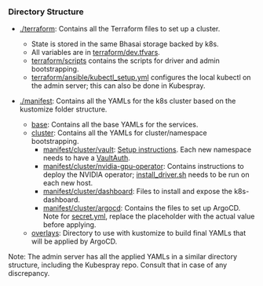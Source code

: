 ### Directory Structure

- [./terraform](./terraform): Contains all the Terraform files to set up a cluster.
  - State is stored in the same Bhasai storage backed by k8s.
  - All variables are in [terraform/dev.tfvars](./terraform/dev.tfvars).
  - [terraform/scripts](./terraform/scripts) contains the scripts for driver and admin bootstrapping.
  - [terraform/ansible/kubectl_setup.yml](./terraform/ansible/kubectl_setup.yml) configures the local kubectl on the admin server; this can also be done in Kubespray.
  
- [./manifest](./manifest): Contains all the YAMLs for the k8s cluster based on the kustomize folder structure.
  - [base](./manifest/base): Contains all the base YAMLs for the services.
  - [cluster](./manifest/cluster): Contains all the YAMLs for cluster/namespace bootstrapping.
    - [manifest/cluster/vault](manifest/cluster/vault):  [Setup instructions](https://github.com/BharatSahAIyak/docker-bhasai/discussions/312#discussioncomment-9871214). Each new namespace needs to have a [VaultAuth](manifest/cluster/vault/static-secret.yaml).
    - [manifest/cluster/nvidia-gpu-operator](./manifest/cluster/nvidia-gpu-operator): Contains instructions to deploy the NVIDIA operator; [install_driver.sh](./manifest/cluster/nvidia-gpu-operator/install_driver.sh) needs to be run on each new host.
    - [manifest/cluster/dashboard](./manifest/cluster/dashboard): Files to install and expose the k8s-dashboard.
    - [manifest/cluster/argocd](./manifest/cluster/argocd): Contains the files to set up ArgoCD. Note for [secret.yml](./manifest/cluster/argocd/secret.yml), replace the placeholder with the actual value before applying.
  - [overlays](./manifest/overlays): Directory to use with kustomize to build final YAMLs that will be applied by ArgoCD.

Note: The admin server has all the applied YAMLs in a similar directory structure, including the Kubespray repo. Consult that in case of any discrepancy.
